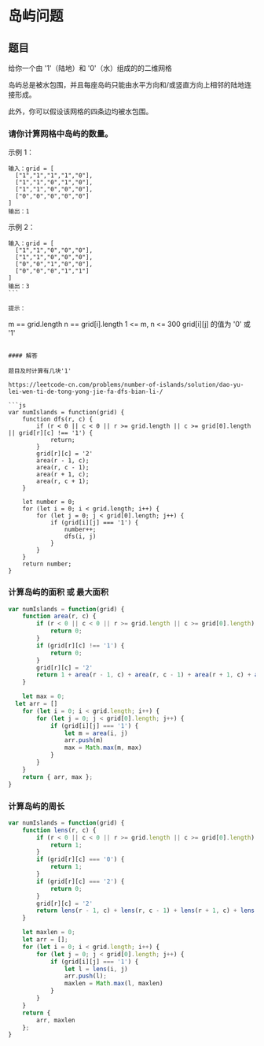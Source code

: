 # 岛屿问题

## 题目
给你一个由 '1'（陆地）和 '0'（水）组成的的二维网格

岛屿总是被水包围，并且每座岛屿只能由水平方向和/或竖直方向上相邻的陆地连接形成。

此外，你可以假设该网格的四条边均被水包围。

### 请你计算网格中岛屿的数量。

示例 1：
```
输入：grid = [
  ["1","1","1","1","0"],
  ["1","1","0","1","0"],
  ["1","1","0","0","0"],
  ["0","0","0","0","0"]
]
输出：1
```
示例 2：
```
输入：grid = [
  ["1","1","0","0","0"],
  ["1","1","0","0","0"],
  ["0","0","1","0","0"],
  ["0","0","0","1","1"]
]
输出：3
``` 

提示：
```
m == grid.length
n == grid[i].length
1 <= m, n <= 300
grid[i][j] 的值为 '0' 或 '1'
```

#### 解答

题目及时计算有几块'1'

https://leetcode-cn.com/problems/number-of-islands/solution/dao-yu-lei-wen-ti-de-tong-yong-jie-fa-dfs-bian-li-/

```js
var numIslands = function(grid) {
	function dfs(r, c) {
		if (r < 0 || c < 0 || r >= grid.length || c >= grid[0].length || grid[r][c] !== '1') {
			return;
		}
		grid[r][c] = '2'
		area(r - 1, c);
		area(r, c - 1);
		area(r + 1, c);
		area(r, c + 1);
	}

	let number = 0;
	for (let i = 0; i < grid.length; i++) {
		for (let j = 0; j < grid[0].length; j++) {
			if (grid[i][j] === '1') {
				number++;
				dfs(i, j)
			}
		}
	}
	return number;
}
```

### 计算岛屿的面积 或 最大面积
```js
var numIslands = function(grid) {
	function area(r, c) {
		if (r < 0 || c < 0 || r >= grid.length || c >= grid[0].length) {
			return 0;
		}
		if (grid[r][c] !== '1') {
			return 0;
		}
		grid[r][c] = '2'
		return 1 + area(r - 1, c) + area(r, c - 1) + area(r + 1, c) + area(r, c + 1)
	}

	let max = 0;
  let arr = []
	for (let i = 0; i < grid.length; i++) {
		for (let j = 0; j < grid[0].length; j++) {
			if (grid[i][j] === '1') {
				let m = area(i, j)
        		arr.push(m)
				max = Math.max(m, max)
			}
		}
	}
	return { arr, max };
}
```

### 计算岛屿的周长 
```js
var numIslands = function(grid) {
	function lens(r, c) {
		if (r < 0 || c < 0 || r >= grid.length || c >= grid[0].length) {
			return 1;
		}
		if (grid[r][c] === '0') {
			return 1;
		}
		if (grid[r][c] === '2') {
			return 0;
		}
		grid[r][c] = '2'
		return lens(r - 1, c) + lens(r, c - 1) + lens(r + 1, c) + lens(r, c + 1)
	}

	let maxlen = 0;
	let arr = [];
	for (let i = 0; i < grid.length; i++) {
		for (let j = 0; j < grid[0].length; j++) {
			if (grid[i][j] === '1') {
				let l = lens(i, j)
				arr.push(l);
				maxlen = Math.max(l, maxlen)
			}
		}
	}
	return {
		arr, maxlen
	};
}
```